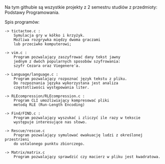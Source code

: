 Na tym githubie są wszystkie projekty z 2 semestru studiów z przedmioty: Podstawy Programowania.

Spis programów:

	-> tictactoe.c :
		Symulacja gry w kółko i krzyżyk. 
		Możliwa rozgrywka między dwoma graczami
		lub przeciwko komputerowi;
	
	-> vim.c :
		Program pozwalający zaszyfrować dany tekst jawny
		jednym z dwóch popularnych sposobów szyfrowania:
		szyfr Cezara oraz Viegenere'a.

	-> Language/language.c :
		Program pozwalający rozpoznać język tekstu z pliku.
		Do rozpoznania języka wykorzystana jest analiza 
		częstotliwości występowania liter.

	-> RLEcompression/RLEcompression.c :
		Program CLI umożliwiający kompresować pliki 
		metodą RLE (Run-Length Encoding)
	
	-> Find/FIND.c :
		Program pozwalający wyszukać i zliczyć ile razy w tekscie
		występuje interesujące nas słowo.
		
	-> Rescue/rescue.c
		Program pozwalający symulować ewakuację ludzi z określonej przestrzeni
		do ustalonego punktu zbiorczego.
		
	-> Matrix/matrix.c
		Program pozwalający sprawdzić czy macierz w pliku jest kwadratowa.
